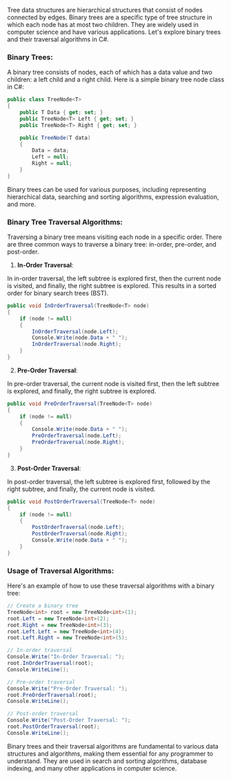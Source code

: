 Tree data structures are hierarchical structures that consist of nodes connected by edges. Binary trees are a specific type of tree structure in which each node has at most two children. They are widely used in computer science and have various applications. Let's explore binary trees and their traversal algorithms in C#.

### Binary Trees:

A binary tree consists of nodes, each of which has a data value and two children: a left child and a right child. Here is a simple binary tree node class in C#:

```csharp
public class TreeNode<T>
{
    public T Data { get; set; }
    public TreeNode<T> Left { get; set; }
    public TreeNode<T> Right { get; set; }

    public TreeNode(T data)
    {
        Data = data;
        Left = null;
        Right = null;
    }
}
```

Binary trees can be used for various purposes, including representing hierarchical data, searching and sorting algorithms, expression evaluation, and more.

### Binary Tree Traversal Algorithms:

Traversing a binary tree means visiting each node in a specific order. There are three common ways to traverse a binary tree: in-order, pre-order, and post-order.

1. **In-Order Traversal**:

In in-order traversal, the left subtree is explored first, then the current node is visited, and finally, the right subtree is explored. This results in a sorted order for binary search trees (BST).

```csharp
public void InOrderTraversal(TreeNode<T> node)
{
    if (node != null)
    {
        InOrderTraversal(node.Left);
        Console.Write(node.Data + " ");
        InOrderTraversal(node.Right);
    }
}
```

2. **Pre-Order Traversal**:

In pre-order traversal, the current node is visited first, then the left subtree is explored, and finally, the right subtree is explored.

```csharp
public void PreOrderTraversal(TreeNode<T> node)
{
    if (node != null)
    {
        Console.Write(node.Data + " ");
        PreOrderTraversal(node.Left);
        PreOrderTraversal(node.Right);
    }
}
```

3. **Post-Order Traversal**:

In post-order traversal, the left subtree is explored first, followed by the right subtree, and finally, the current node is visited.

```csharp
public void PostOrderTraversal(TreeNode<T> node)
{
    if (node != null)
    {
        PostOrderTraversal(node.Left);
        PostOrderTraversal(node.Right);
        Console.Write(node.Data + " ");
    }
}
```

### Usage of Traversal Algorithms:

Here's an example of how to use these traversal algorithms with a binary tree:

```csharp
// Create a binary tree
TreeNode<int> root = new TreeNode<int>(1);
root.Left = new TreeNode<int>(2);
root.Right = new TreeNode<int>(3);
root.Left.Left = new TreeNode<int>(4);
root.Left.Right = new TreeNode<int>(5);

// In-order traversal
Console.Write("In-Order Traversal: ");
root.InOrderTraversal(root);
Console.WriteLine();

// Pre-order traversal
Console.Write("Pre-Order Traversal: ");
root.PreOrderTraversal(root);
Console.WriteLine();

// Post-order traversal
Console.Write("Post-Order Traversal: ");
root.PostOrderTraversal(root);
Console.WriteLine();
```

Binary trees and their traversal algorithms are fundamental to various data structures and algorithms, making them essential for any programmer to understand. They are used in search and sorting algorithms, database indexing, and many other applications in computer science.